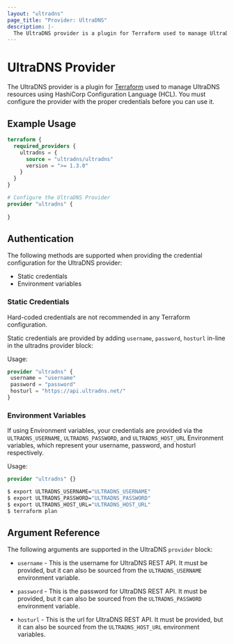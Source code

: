 ```yaml
---
layout: "ultradns"
page_title: "Provider: UltraDNS"
description: |-
  The UltraDNS provider is a plugin for Terraform used to manage UltraDNS resources using HashiCorp Configuration Language (HCL). You must configure the provider with the proper credentials before you can use it.
---
```


# UltraDNS Provider

The UltraDNS provider is a plugin for <a href="https://www.terraform.io">Terraform</a> used to manage UltraDNS resources using HashiCorp Configuration Language (HCL). You must configure the provider with the proper credentials before you can use it.

## Example Usage

```terraform
terraform {
  required_providers {
    ultradns = {
      source = "ultradns/ultradns"
      version = ">= 1.3.0"
    }
  }
}

# Configure the UltraDNS Provider
provider "ultradns" {
  
}
```
## Authentication
The following methods are supported when providing the credential configuration for the UltraDNS provider:

- Static credentials
- Environment variables

### Static Credentials
Hard-coded credentials are not recommended in any Terraform configuration.

Static credentials are provided by adding `username`, `password`, `hosturl` 
in-line in the ultradns provider block:

Usage:

```terraform
provider "ultradns" {
 username = "username"
 password = "password"
 hosturl = "https://api.ultradns.net/"
}
```

### Environment Variables

If using Environment variables, your credentials are provided via the `ULTRADNS_USERNAME`, `ULTRADNS_PASSWORD`, and `ULTRADNS_HOST_URL` Environment variables, which represent your username, password, and hosturl respectively.

Usage:

```terraform
provider "ultradns" {}
```

```sh
$ export ULTRADNS_USERNAME="ULTRADNS_USERNAME"
$ export ULTRADNS_PASSWORD="ULTRADNS_PASSWORD"
$ export ULTRADNS_HOST_URL="ULTRADNS_HOST_URL"
$ terraform plan
```

## Argument Reference

 The following arguments are supported in the UltraDNS `provider` block:

* `username` - This is the username for UltraDNS REST API. It must be provided, but
  it can also be sourced from the `ULTRADNS_USERNAME` environment variable.

* `password` - This is the password for UltraDNS REST API. It must be provided, but
  it can also be sourced from the `ULTRADNS_PASSWORD` environment variable.

* `hosturl` - This is the url for UltraDNS REST API. It must be provided, but
  it can also be sourced from the `ULTRADNS_HOST_URL` environment variables.
